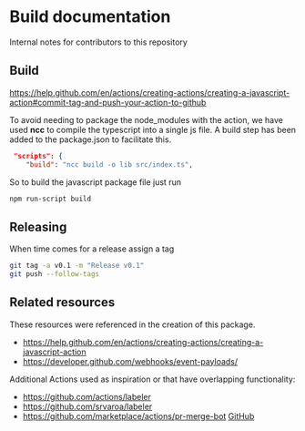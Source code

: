 # Build documentation

Internal notes for contributors to this repository

## Build

https://help.github.com/en/actions/creating-actions/creating-a-javascript-action#commit-tag-and-push-your-action-to-github

To avoid needing to package the node_modules with the action, we have used **ncc** to compile the typescript into a single js file. A build step has been added to the package.json to facilitate this.

```json
 "scripts": {
    "build": "ncc build -o lib src/index.ts",
```

So to build the javascript package file just run

```bash
npm run-script build
```

## Releasing

When time comes for a release assign a tag

```bash
git tag -a v0.1 -m "Release v0.1"
git push --follow-tags
```

## Related resources

These resources were referenced in the creation of this package.

- https://help.github.com/en/actions/creating-actions/creating-a-javascript-action
- https://developer.github.com/webhooks/event-payloads/

Additional Actions used as inspiration or that have overlapping functionality:

- https://github.com/actions/labeler
- https://github.com/srvaroa/labeler
- https://github.com/marketplace/actions/pr-merge-bot [GitHub](https://github.com/squalrus/merge-bot)

